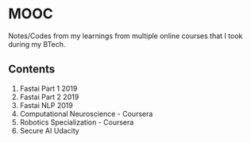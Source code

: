 # MOOC
Notes/Codes from my learnings from multiple online courses that I took during my BTech.

## Contents

1. Fastai Part 1 2019
2. Fastai Part 2 2019
3. Fastai NLP 2019
4. Computational Neuroscience - Coursera
5. Robotics Specialization - Coursera
6. Secure AI Udacity

